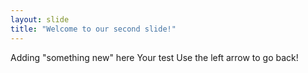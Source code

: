 ```yaml
---
layout: slide
title: "Welcome to our second slide!"
---
```

Adding "something new" here
Your test
Use the left arrow to go back!
